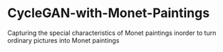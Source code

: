 # CycleGAN-with-Monet-Paintings
Capturing the special characteristics of Monet paintings inorder to turn ordinary pictures into Monet paintings
